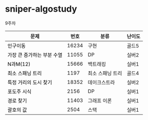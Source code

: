 # sniper-algostudy

9주차

| 문제                                                         | 번호  | 분류             | 난이도 |
| ------------------------------------------------------------ | ----- | ---------------- | ------ |
| <a href="https://www.acmicpc.net/problem/16234" style="text-decoration:none; color: black">인구이동</a> | 16234 | 구현             | 골드5  |
| <a href="https://www.acmicpc.net/problem/11055" style="text-decoration:none; color: black">가장 큰 증가하는 부분 수열</a> | 11055 | DP               | 실버2  |
| <a href="https://www.acmicpc.net/problem/15666" style="text-decoration:none; color: black">N과M(12)</a> | 15666 | 백트래킹         | 실버1  |
| <a href="" style="text-decoration:none; color: black">최소 스패닝 트리</a> | 1197  | 최소 스패닝 트리 | 골드4  |
| <a href="https://www.acmicpc.net/problem/18352" style="text-decoration:none; color: black">특정 거리의 도시 찾기</a> | 18352 | 데이크스트라     | 실버2  |
| <a href="https://www.acmicpc.net/problem/2156" style="text-decoration:none; color: black">포도주 시식</a> | 2156  | DP               | 실버1  |
| <a href="https://www.acmicpc.net/problem/11403" style="text-decoration:none; color: black">경로 찾기</a> | 11403 | 그래프 이론      | 실버1  |
| <a href="https://www.acmicpc.net/problem/2504" style="text-decoration:none; color: black">괄호의 값</a> | 2504  | 스택             | 실버1  |

